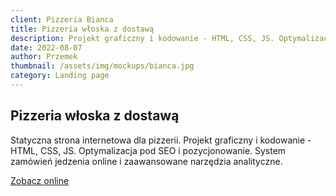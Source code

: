 ```yaml
---
client: Pizzeria Bianca
title: Pizzeria włoska z dostawą
description: Projekt graficzny i kodowanie - HTML, CSS, JS. Optymalizacja pod SEO i pozycjonowanie. System zamówień jedzenia online i zaawansowane narzędzia analityczne.
date: 2022-08-07
author: Przemek
thumbnail: /assets/img/mockups/bianca.jpg
category: Landing page
---
```


## Pizzeria włoska z dostawą

Statyczna strona internetowa dla pizzerii. Projekt graficzny i kodowanie - HTML, CSS, JS. Optymalizacja pod SEO i pozycjonowanie. System zamówień jedzenia online i zaawansowane narzędzia analityczne.

<a href="https://pizzeriabianca.pl/" title="Zobacz online" target="_blank" class="button" rel="nofollow">Zobacz online</a>